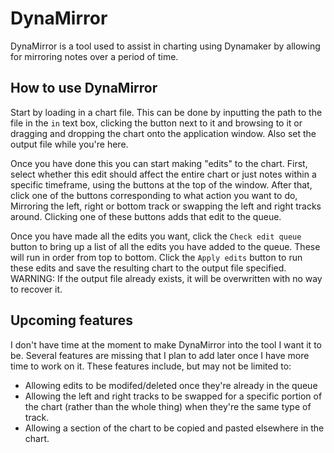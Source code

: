 # DynaMirror
DynaMirror is a tool used to assist in charting using Dynamaker by allowing for mirroring notes over a period of time.

## How to use DynaMirror
Start by loading in a chart file. This can be done by inputting the path to the file in the `in` text box, clicking the button next to it and browsing to it or dragging and dropping the chart onto the application window. Also set the output file while you're here.

Once you have done this you can start making "edits" to the chart. First, select whether this edit should affect the entire chart or just notes within a specific timeframe, using the buttons at the top of the window. After that, click one of the buttons corresponding to what action you want to do, Mirroring the left, right or bottom track or swapping the left and right tracks around. Clicking one of these buttons adds that edit to the queue.

Once you have made all the edits you want, click the `Check edit queue` button to bring up a list of all the edits you have added to the queue. These will run in order from top to bottom. Click the `Apply edits` button to run these edits and save the resulting chart to the output file specified.  
WARNING: If the output file already exists, it will be overwritten with no way to recover it.

## Upcoming features
I don't have time at the moment to make DynaMirror into the tool I want it to be. Several features are missing that I plan to add later once I have more time to work on it. These features include, but may not be limited to:
- Allowing edits to be modifed/deleted once they're already in the queue
- Allowing the left and right tracks to be swapped for a specific portion of the chart (rather than the whole thing) when they're the same type of track.
- Allowing a section of the chart to be copied and pasted elsewhere in the chart.
